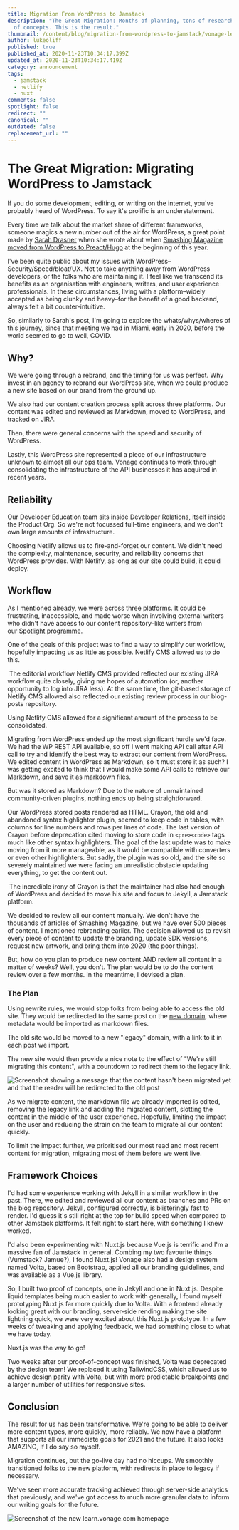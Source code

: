 ```yaml
---
title: Migration From WordPress to Jamstack
description: "The Great Migration: Months of planning, tons of research, 3 proof
  of concepts. This is the result."
thumbnail: /content/blog/migration-from-wordpress-to-jamstack/vonage-learn.png
author: lukeoliff
published: true
published_at: 2020-11-23T10:34:17.399Z
updated_at: 2020-11-23T10:34:17.419Z
category: announcement
tags:
  - jamstack
  - netlify
  - nuxt
comments: false
spotlight: false
redirect: ""
canonical: ""
outdated: false
replacement_url: ""
---
```

# The Great Migration: Migrating WordPress to Jamstack

If you do some development, editing, or writing on the internet, you've probably heard of WordPress. To say it's prolific is an understatement.

Every time we talk about the market share of different frameworks, someone magics a new number out of the air for WordPress, a great point made by [Sarah Drasner](https://dev.to/sarah_edo) when she wrote about when [Smashing Magazine moved from WordPress to Preact/Hugo](https://www.smashingmagazine.com/2020/01/migration-from-wordpress-to-jamstack/) at the beginning of this year.

I've been quite public about my issues with WordPress–Security/Speed/bloat/UX. Not to take anything away from WordPress developers, or the folks who are maintaining it. I feel like we transcend its benefits as an organisation with engineers, writers, and user experience professionals. In these circumstances, living with a platform–widely accepted as being clunky and heavy–for the benefit of a good backend, always felt a bit counter-intuitive.

So, similarly to Sarah's post, I'm going to explore the whats/whys/wheres of this journey, since that meeting we had in Miami, early in 2020, before the world seemed to go to well, COVID.

## Why?

We were going through a rebrand, and the timing for us was perfect. Why invest in an agency to rebrand our WordPress site, when we could produce a new site based on our brand from the ground up.

We also had our content creation process split across three platforms. Our content was edited and reviewed as Markdown, moved to WordPress, and tracked on JIRA.

Then, there were general concerns with the speed and security of WordPress.

Lastly, this WordPress site represented a piece of our infrastructure unknown to almost all our ops team. Vonage continues to work through consolidating the infrastructure of the API businesses it has acquired in recent years.

## Reliability

Our Developer Education team sits inside Developer Relations, itself inside the Product Org. So we're not focussed full-time engineers, and we don't own large amounts of infrastructure.

Choosing Netlify allows us to fire-and-forget our content. We didn't need the complexity, maintenance, security, and reliability concerns that WordPress provides. With Netlify, as long as our site could build, it could deploy.

## Workflow

As I mentioned already, we were across three platforms. It could be frustrating, inaccessible, and made worse when involving external writers who didn't have access to our content repository–like writers from our [Spotlight programme](https://developer.nexmo.com/spotlight).

One of the goals of this project was to find a way to simplify our workflow, hopefully impacting us as little as possible. Netlify CMS allowed us to do this. 

 The editorial workflow Netlify CMS provided reflected our existing JIRA workflow quite closely, giving me hopes of automation (or, another opportunity to log into JIRA less). At the same time, the git-based storage of Netlify CMS allowed also reflected our existing review process in our blog-posts repository.

Using Netlify CMS allowed for a significant amount of the process to be consolidated.

Migrating from WordPress ended up the most significant hurdle we'd face. We had the WP REST API available, so off I went making API call after API call to try and identify the best way to extract our content from WordPress. We edited content in WordPress as Markdown, so it must store it as such? I was getting excited to think that I would make some API calls to retrieve our Markdown, and save it as markdown files.

But was it stored as Markdown? Due to the nature of unmaintained community-driven plugins, nothing ends up being straightforward.

Our WordPress stored posts rendered as HTML. Crayon, the old and abandoned syntax highlighter plugin, seemed to keep code in tables, with columns for line numbers and rows per lines of code. The last version of Crayon before deprecation cited moving to store code in `<pre><code>` tags much like other syntax highlighters. The goal of the last update was to make moving from it more manageable, as it would be compatible with converters or even other highlighters. But sadly, the plugin was so old, and the site so severely maintained we were facing an unrealistic obstacle updating everything, to get the content out.

 The incredible irony of Crayon is that the maintainer had also had enough of WordPress and decided to move his site and focus to Jekyll, a Jamstack platform.

We decided to review all our content manually. We don't have the thousands of articles of Smashing Magazine, but we have over 500 pieces of content. I mentioned rebranding earlier. The decision allowed us to revisit every piece of content to update the branding, update SDK versions, request new artwork, and bring them into 2020 (the poor things).

But, how do you plan to produce new content AND review all content in a matter of weeks? Well, you don't. The plan would be to do the content review over a few months. In the meantime, I devised a plan.

### The Plan

Using rewrite rules, we would stop folks from being able to access the old site. They would be redirected to the same post on the [new domain](https://learn.vonage.com), where metadata would be imported as markdown files.

The old site would be moved to a new "legacy" domain, with a link to it in each post we import.

The new site would then provide a nice note to the effect of "We're still migrating this content", with a countdown to redirect them to the legacy link.

![Screenshot showing a message that the content hasn't been migrated yet and that the reader will be redirected to the old post](/content/blog/migration-from-wordpress-to-jamstack/screenshot-2020-11-23-at-13.59.12.png)

As we migrate content, the markdown file we already imported is edited, removing the legacy link and adding the migrated content, slotting the content in the middle of the user experience. Hopefully, limiting the impact on the user and reducing the strain on the team to migrate all our content quickly.

To limit the impact further, we prioritised our most read and most recent content for migration, migrating most of them before we went live.

## Framework Choices

I'd had some experience working with Jekyll in a similar workflow in the past. There, we edited and reviewed all our content as branches and PRs on the blog repository. Jekyll, configured correctly, is blisteringly fast to render. I'd guess it's still right at the top for build speed when compared to other Jamstack platforms. It felt right to start here, with something I knew worked.

I'd also been experimenting with Nuxt.js because Vue.js is terrific and I'm a massive fan of Jamstack in general. Combing my two favourite things (Vumstack? Jamue?), I found Nuxt.js! Vonage also had a design system named Volta, based on Bootstrap, applied all our branding guidelines, and was available as a Vue.js library.

So, I built two proof of concepts, one in Jekyll and one in Nuxt.js. Despite liquid templates being much easier to work with generally, I found myself prototyping Nuxt.js far more quickly due to Volta. With a frontend already looking great with our branding, server-side rending making the site lightning quick, we were very excited about this Nuxt.js prototype. In a few weeks of tweaking and applying feedback, we had something close to what we have today.

Nuxt.js was the way to go!

Two weeks after our proof-of-concept was finished, Volta was deprecated by the design team! We replaced it using TailwindCSS, which allowed us to achieve design parity with Volta, but with more predictable breakpoints and a larger number of utilities for responsive sites.

## Conclusion

The result for us has been transformative. We're going to be able to deliver more content types, more quickly, more reliably. We now have a platform that supports all our immediate goals for 2021 and the future. It also looks AMAZING, If I do say so myself.

Migration continues, but the go-live day had no hiccups. We smoothly transitioned folks to the new platform, with redirects in place to legacy if necessary.

We've seen more accurate tracking achieved through server-side analytics that previously, and we've got access to much more granular data to inform our writing goals for the future.

![Screenshot of the new learn.vonage.com homepage](/content/blog/migration-from-wordpress-to-jamstack/screenshot-2020-11-23-at-14.40.57.png)